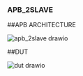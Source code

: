 ### APB_2SLAVE
##APB ARCHITECTURE




![apb_2slave drawio](https://github.com/user-attachments/assets/1578d1bc-fc7c-4167-b5e9-9f1db68a1748)



##DUT







![dut drawio](https://github.com/user-attachments/assets/09887148-2bc6-42a6-815a-0c250197eec4)

